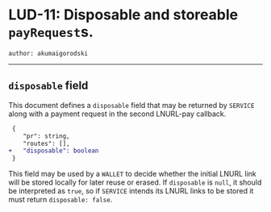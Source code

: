 LUD-11: Disposable and storeable `payRequest`s.
===============================================

`author: akumaigorodski`

---

## `disposable` field

This document defines a `disposable` field that may be returned by `SERVICE` along with a payment request in the second LNURL-pay callback.

```diff
 {
 	"pr": string,
 	"routes": [],
+   "disposable": boolean
 }
```

This field may be used by a `WALLET` to decide whether the initial LNURL link will be stored locally for later reuse or erased. If `disposable` is `null`, it should be interpreted as `true`, so if `SERVICE` intends its LNURL links to be stored it must return `disposable: false`.
